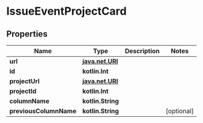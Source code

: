 
# IssueEventProjectCard

## Properties
Name | Type | Description | Notes
------------ | ------------- | ------------- | -------------
**url** | [**java.net.URI**](java.net.URI.md) |  | 
**id** | **kotlin.Int** |  | 
**projectUrl** | [**java.net.URI**](java.net.URI.md) |  | 
**projectId** | **kotlin.Int** |  | 
**columnName** | **kotlin.String** |  | 
**previousColumnName** | **kotlin.String** |  |  [optional]




